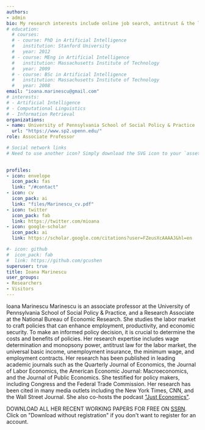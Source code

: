 ```yaml
---
authors:
- admin
bio: My research interests include online job search, antitrust & the labor market, the universal basic income, unemployment insurance, the minimum wage, and employment contracts.
# education:
  # courses:
  # - course: PhD in Artificial Intelligence
  #   institution: Stanford University
  #   year: 2012
  # - course: MEng in Artificial Intelligence
  #   institution: Massachusetts Institute of Technology
  #   year: 2009
  # - course: BSc in Artificial Intelligence
  #   institution: Massachusetts Institute of Technology
  #   year: 2008
email: "ioana.marinescu@gmail.com"
# interests:
# - Artificial Intelligence
# - Computational Linguistics
# - Information Retrieval
organizations:
- name: University of Pennsylvania School of Social Policy & Practice
  url: "https://www.sp2.upenn.edu/"
role: Associate Professor

# Social network links
# Need to use another icon? Simply download the SVG icon to your `assets/media/icons/` folder.

    
profiles:
- icon: envelope
  icon_pack: fas
  link: "/#contact"
- icon: cv
  icon_pack: ai
  link: "files/Marinescu_cv.pdf"
- icon: twitter
  icon_pack: fab
  link: https://twitter.com/mioana
- icon: google-scholar
  icon_pack: ai
  link: https://scholar.google.com/citations?user=FZeusXcAAAAJ&hl=en

#- icon: github
#  icon_pack: fab
#  link: https://github.com/gcushen
superuser: true
title: Ioana Marinescu
user_groups:
- Researchers
- Visitors
---
```


Ioana Marinescu Marinescu is an associate professor at the University of Pennsylvania School of Social Policy & Practice, and a Research Associate at the National Bureau of Economic Research. She studies the labor market to craft policies that can enhance employment, productivity, and economic security. To make an informed policy decision, it is crucial to determine the costs and benefits of policies. Her research expertise includes wage determination and monopsony power, antitrust law for the labor market, the universal basic income, unemployment insurance, the minimum wage, and employment contracts. Her research has been published in leading academic journals such as the Quarterly Journal of Economics, the Journal of Labor Economics, the American Economic Journal: Macroeconomics, and the Journal of Public Economics. She testified for policy makers, including Congress and the Federal Trade Commission. Her research has been cited in many media outlets including the New York Times, CNN, and the Wall Street Journal. She also co-hosts the podcast ["Just Economics"](https://www.impact.upenn.edu/just-economics/).

DOWNLOAD ALL HER RECENT WORKING PAPERS FOR FREE ON [SSRN](https://papers.ssrn.com/sol3/cf_dev/AbsByAuth.cfm?per_id=415689). Click on "Download without registration" if you don't want to register for an account. 
